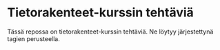 # Tietorakenteet-kurssin tehtäviä

Tässä repossa on tietorakenteet-kurssin tehtäviä. Ne löytyy järjestettynä tagien perusteella.
